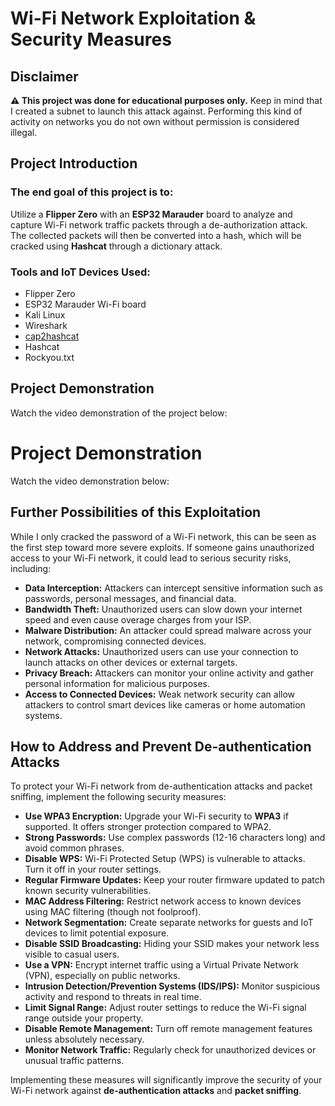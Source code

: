</head>
<body>

<h1>Wi-Fi Network Exploitation & Security Measures</h1>

   <div class="disclaimer">
        <h2>Disclaimer</h2>
        <p><strong>⚠️ This project was done for educational purposes only.</strong> Keep in mind that I created a subnet to launch this attack against. Performing this kind of activity on networks you do not own without permission is considered <span class="important">illegal.</span></p>
    </div>

   <h2>Project Introduction</h2>
    <h3>The end goal of this project is to:</h3>
    <p>Utilize a <strong>Flipper Zero</strong> with an <strong>ESP32 Marauder</strong> board to analyze and capture Wi-Fi network traffic packets through a de-authorization attack. The collected packets will then be converted into a hash, which will be cracked using <strong>Hashcat</strong> through a dictionary attack.</p>

   <h3>Tools and IoT Devices Used:</h3>
    <ul>
        <li>Flipper Zero</li>
        <li>ESP32 Marauder Wi-Fi board</li>
        <li>Kali Linux</li>
        <li>Wireshark</li>
        <li><a href="https://hashcat.net/cap2hashcat/" target="_blank">cap2hashcat</a></li>
        <li>Hashcat</li>
        <li>Rockyou.txt</li>
    </ul>

<!DOCTYPE html>
<html lang="en">
<head>
    <meta charset="UTF-8">
    <meta name="viewport" content="width=device-width, initial-scale=1.0">
   
</head>
<body>

   <h2>Project Demonstration</h2>
    <p>Watch the video demonstration of the project below:</p>
<!DOCTYPE html>
<html lang="en">
<head>
    <meta charset="UTF-8">
    <meta name="viewport" content="width=device-width, initial-scale=1.0">
    <title>Embedded YouTube Video</title>
</head>
<!DOCTYPE html>
<html lang="en">
<head>
    <meta charset="UTF-8">
    <meta name="viewport" content="width=device-width, initial-scale=1.0">
    <title>Embedded YouTube Video</title>
</head>
<body>

 <h1>Project Demonstration</h1>
    <p>Watch the video demonstration below:</p>

   <div id="video-container"></div>

 <script>
        // Create the iframe dynamically
        const iframe = document.createElement("iframe");
        iframe.width = "560";
        iframe.height = "315";
        iframe.src = "https://www.youtube.com/embed/tBvd7weNN0g?autoplay=1&mute=1&loop=1&playlist=tBvd7weNN0g";
        iframe.title = "YouTube video player";
        iframe.frameBorder = "0";
        iframe.allow = "autoplay; encrypted-media; picture-in-picture";
        iframe.allowFullscreen = true;

        // Append to the container
        document.getElementById("video-container").appendChild(iframe);
    </script>

</body>
</html>


   <h2>Further Possibilities of this Exploitation</h2>
    <p>While I only cracked the password of a Wi-Fi network, this can be seen as the first step toward more severe exploits. If someone gains unauthorized access to your Wi-Fi network, it could lead to serious security risks, including:</p>

  <ul>
        <li><strong>Data Interception:</strong> Attackers can intercept sensitive information such as passwords, personal messages, and financial data.</li>
        <li><strong>Bandwidth Theft:</strong> Unauthorized users can slow down your internet speed and even cause overage charges from your ISP.</li>
        <li><strong>Malware Distribution:</strong> An attacker could spread malware across your network, compromising connected devices.</li>
        <li><strong>Network Attacks:</strong> Unauthorized users can use your connection to launch attacks on other devices or external targets.</li>
        <li><strong>Privacy Breach:</strong> Attackers can monitor your online activity and gather personal information for malicious purposes.</li>
        <li><strong>Access to Connected Devices:</strong> Weak network security can allow attackers to control smart devices like cameras or home automation systems.</li>
    </ul>

   <h2>How to Address and Prevent De-authentication Attacks</h2>
    <p>To protect your Wi-Fi network from de-authentication attacks and packet sniffing, implement the following security measures:</p>

   <ul>
        <li><strong>Use WPA3 Encryption:</strong> Upgrade your Wi-Fi security to <strong>WPA3</strong> if supported. It offers stronger protection compared to WPA2.</li>
        <li><strong>Strong Passwords:</strong> Use complex passwords (12-16 characters long) and avoid common phrases.</li>
        <li><strong>Disable WPS:</strong> Wi-Fi Protected Setup (WPS) is vulnerable to attacks. Turn it off in your router settings.</li>
        <li><strong>Regular Firmware Updates:</strong> Keep your router firmware updated to patch known security vulnerabilities.</li>
        <li><strong>MAC Address Filtering:</strong> Restrict network access to known devices using MAC filtering (though not foolproof).</li>
        <li><strong>Network Segmentation:</strong> Create separate networks for guests and IoT devices to limit potential exposure.</li>
        <li><strong>Disable SSID Broadcasting:</strong> Hiding your SSID makes your network less visible to casual users.</li>
        <li><strong>Use a VPN:</strong> Encrypt internet traffic using a Virtual Private Network (VPN), especially on public networks.</li>
        <li><strong>Intrusion Detection/Prevention Systems (IDS/IPS):</strong> Monitor suspicious activity and respond to threats in real time.</li>
        <li><strong>Limit Signal Range:</strong> Adjust router settings to reduce the Wi-Fi signal range outside your property.</li>
        <li><strong>Disable Remote Management:</strong> Turn off remote management features unless absolutely necessary.</li>
        <li><strong>Monitor Network Traffic:</strong> Regularly check for unauthorized devices or unusual traffic patterns.</li>
    </ul>

  <p>Implementing these measures will significantly improve the security of your Wi-Fi network against <strong>de-authentication attacks</strong> and <strong>packet sniffing</strong>.</p>

</body>
</html>
